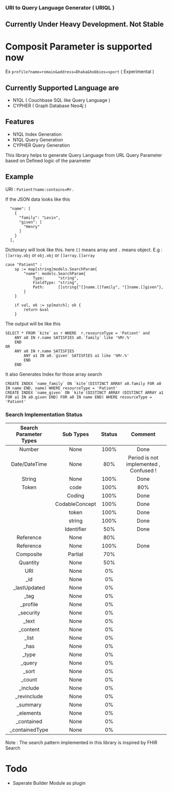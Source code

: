 ### URI to Query Language Generator ( URIQL )

## Currently Under Heavy Development. Not Stable

# Composit Parameter is supported now
Ex `profile?name=romain&address=Dhaka&hobbies=sport` ( Experimental )

## Currently Supported Language are
 * N1QL ( Couchbase SQL like Query Language )
 * CYPHER ( Graph Database Neo4j )


## Features
 * N1QL Index Generation
 * N1QL Query Generation
 * CYPHER Query Generation

This library helps to generate Query Language from URL Query
Parameter based on Defined logic of the parameter

## Example
URI : `Patient?name:contains=Mr.`

If the JSON data looks like this

```
  "name": [
    {
      "family": "Levin",
      "given": [
        "Henry"
      ]
    }
  ],
```

Dictionary will look like this. here `[]` means array and `.` means object. E.g : `[]array.obj` or `obj.obj` or `[]array.[]array`

```
case "Patient" :
    sp := map[string]models.SearchParam{
        "name": models.SearchParam{
            Type:      "string",
            FieldType: "string",
            Path:      []string{"[]name.[]family", "[]name.[]given"},
        }
    }

    if val, ok := sp[match]; ok {
        return &val
    }
```


The output will be like this

```
SELECT * FROM `kite` as r WHERE  r.resourceType = 'Patient' and
    ANY a0 IN r.name SATISFIES a0.`family` like '%Mr.%'
    END
OR
    ANY a0 IN r.name SATISFIES
        ANY a1 IN a0.`given` SATISFIES a1 like '%Mr.%'
        END
    END
```

It also Generates Index for those array search

```
CREATE INDEX `name_family` ON `kite`(DISTINCT ARRAY a0.family FOR a0 IN name END, name) WHERE resourceType = 'Patient'
CREATE INDEX `name_given` ON `kite`(DISTINCT ARRAY (DISTINCT ARRAY a1 FOR a1 IN a0.given END) FOR a0 IN name END) WHERE resourceType = 'Patient'
```

### Search Implementation Status

| Search Parameter Types | Sub Types | Status | Comment |
|:---:|:---:|:---:| :---: |
| Number | None | 100% | Done
| Date/DateTime | None | 80% | Period is not implemented , Confused ! |
| String | None | 100% | Done |
| Token | code | 100% | 80% |
|	| Coding | 100% | Done |
|	| CodableConcept | 100% | Done|
|	| token 	| 100% | Done |
|	| string 	| 100% | Done |
|	| Identifier 	| 50% | Done
| Reference | None | 80% |
| Reference | None | 100% | Done |
| Composite | Partial | 70% |
| Quantity | None | 50% |
| URI | None | 0% |
| _id | None | 0% |
| _lastUpdated | None | 0% |
| _tag | None | 0% |
| _profile | None | 0% |
| _security | None | 0% |
| _text | None | 0% |
| _content | None | 0% |
| _list | None | 0% |
| _has | None | 0% |
| _type | None | 0% |
| _query | None | 0% |
| _sort | None | 0% |
| _count | None | 0% |
| _include | None | 0% |
| _revinclude | None | 0% |
| _summary | None | 0% |
| _elements | None | 0% |
| _contained | None | 0% |
| _containedType | None | 0% |


Note : The search pattern implemented in this library is inspired by FHIR Search

# Todo

* Saperate Builder Module as plugin